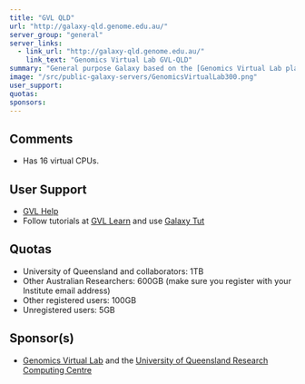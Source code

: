 ```yaml
---
title: "GVL QLD"
url: "http://galaxy-qld.genome.edu.au/"
server_group: "general"
server_links: 
  - link_url: "http://galaxy-qld.genome.edu.au/"
    link_text: "Genomics Virtual Lab GVL-QLD"
summary: "General purpose Galaxy based on the [Genomics Virtual Lab platform](https://genome.edu.au/). "
image: "/src/public-galaxy-servers/GenomicsVirtualLab300.png"
user_support: 
quotas: 
sponsors: 
---
```


## Comments

* Has 16 virtual CPUs.

## User Support

* [GVL Help](https://www.gvl.org.au/)
* Follow tutorials at [GVL Learn](https://www.gvl.org.au/) and use [Galaxy Tut](http://galaxy-tut.genome.edu.au/)

## Quotas

* University of Queensland and collaborators: 1TB
* Other Australian Researchers: 600GB (make sure you register with your Institute email address)
* Other registered users: 100GB
* Unregistered users: 5GB

## Sponsor(s)

* [Genomics Virtual Lab](https://genome.edu.au/) and the [University of Queensland Research Computing Centre](http://www.rcc.uq.edu.au/)
